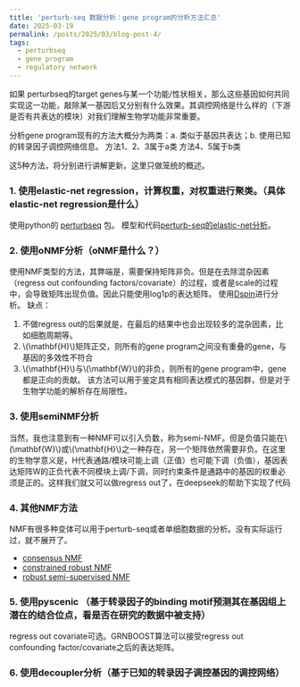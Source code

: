 ```yaml
---
title: 'perturb-seq 数据分析：gene program的分析方法汇总'
date: 2025-03-19
permalink: /posts/2025/03/blog-post-4/
tags:
  - perturbseq
  - gene program
  - regulatory network
---
```


如果 perturbseq的target genes与某一个功能/性状相关，那么这些基因如何共同实现这一功能，敲除某一基因后又分别有什么效果。其调控网络是什么样的（下游是否有共表达的模块）对我们理解生物学功能非常重要。

分析gene program现有的方法大概分为两类：a. 类似于基因共表达；b. 使用已知的转录因子调控网络信息。
方法1、2、3属于a类
方法4、5属于b类

这5种方法，将分别进行讲解更新。这里只做笼统的概述。


### 1. 使用elastic-net regression，计算权重，对权重进行聚类。（具体elastic-net regression是什么）
使用python的 [perturbseq](https://github.com/klarman-cell-observatory/perturbseq) 包。
模型和代码[perturb-seq的elastic-net分析](https://whuyanzeng.github.io/posts/2025/05/blog-post-5/)。

### 2. 使用oNMF分析（oNMF是什么？）
使用NMF类型的方法，其弊端是，需要保持矩阵非负。但是在去除混杂因素（regress out confounding factors/covariate）的过程，或者是scale的过程中，会导致矩阵出现负值。因此只能使用log1p的表达矩阵。
使用[Dspin](https://github.com/JialongJiang/DSPIN)进行分析。
缺点：
1. 不做regress out的后果就是，在最后的结果中也会出现较多的混杂因素，比如细胞周期等。
2. \\(\mathbf{H}\\)矩阵正交，则所有的gene program之间没有重叠的gene，与基因的多效性不符合
3. \\(\mathbf{H}\\)与\\(\mathbf{W}\\)的非负，则所有的gene program中，gene都是正向的贡献。
该方法可以用于鉴定具有相同表达模式的基因群，但是对于生物学功能的解析存在局限性。

### 3. 使用semiNMF分析
当然，我也注意到有一种NMF可以引入负数，称为semi-NMF。但是负值只能在\\(\mathbf{W}\\)或\\(\mathbf{H}\\)之一种存在，另一个矩阵依然需要非负。在这里的生物学意义是，H代表通路/模块可能上调（正值）也可能下调（负值），基因表达矩阵W的正负代表不同模块上调/下调，同时约束条件是通路中的基因的权重必须是正的。这样我们就又可以做regress out了，在deepseek的帮助下实现了代码


### 4. 其他NMF方法
NMF有很多种变体可以用于perturb-seq或者单细胞数据的分析。没有实际运行过，就不展开了。
* [consensus NMF](https://elifesciences.org/articles/43803)
* [constrained robust NMF](https://academic.oup.com/nargab/article/2/3/lqaa064/5898589)
* [robust semi-supervised NMF](https://peerj.com/articles/10091/)




### 5. 使用pyscenic （基于转录因子的binding motif预测其在基因组上潜在的结合位点，看是否在研究的数据中被支持）
regress out covariate可选。GRNBOOST算法可以接受regress out confounding factor/covariate之后的表达矩阵。


### 6. 使用decoupler分析（基于已知的转录因子调控基因的调控网络）



